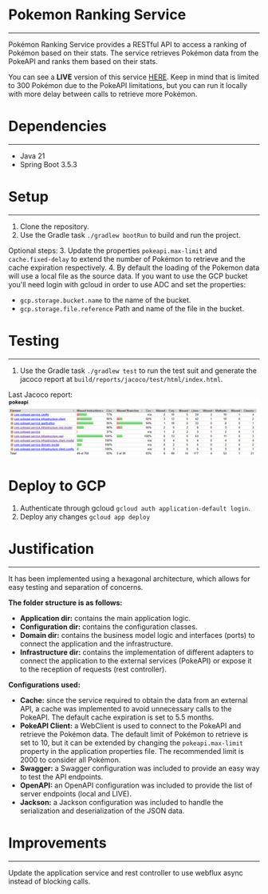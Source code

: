 
# Pokemon Ranking Service
___
Pokémon Ranking Service provides a RESTful API to access a ranking of Pokémon based on their stats.
The service retrieves Pokémon data from the PokeAPI and ranks them based on their stats.

You can see a **LIVE** version of this service [HERE][1]. Keep in mind that is limited to 300 Pokémon due to the PokeAPI limitations, but you can run it locally with more delay between calls to retrieve more Pokémon.


# Dependencies
___
- Java 21 
- Spring Boot 3.5.3

# Setup 
___
1. Clone the repository.
2. Use the Gradle task `./gradlew bootRun` to build and run the project.

Optional steps:
3. Update the properties `pokeapi.max-limit` and `cache.fixed-delay` to extend the number of Pokémon to retrieve and the cache expiration respectively.
4. By default the loading of the Pokemon data will use a local file as the source data. If you want to use the GCP bucket you'll need login with gcloud in order to use ADC and set the properties: 
   - `gcp.storage.bucket.name` to the name of the bucket.
   - `gcp.storage.file.reference` Path and name of the file in the bucket.


# Testing
___
1. Use the Gradle task `./gradlew test` to run the test suit and generate the jacoco report at `build/reports/jacoco/test/html/index.html`.

Last Jacoco report: 
![img.png](jacoco_report.png)

# Deploy to GCP
1. Authenticate through gcloud `gcloud auth application-default login`.
2. Deploy any changes `gcloud app deploy`

# Justification
___
It has been implemented using a hexagonal architecture, which allows for easy testing and separation of concerns. 

**The folder structure is as follows:**

- **Application dir:** contains the main application logic. 
- **Configuration dir:** contains the configuration classes.
- **Domain dir:** contains the business model logic and interfaces (ports) to connect the application and the infrastructure.
- **Infrastructure dir:** contains the implementation of different adapters to connect the application to the external services (PokeAPI) or expose it to the reception of requests (rest controller).

**Configurations used:**

- **Cache:** since the service required to obtain the data from an external API, a cache was implemented to avoid unnecessary calls to the PokeAPI. 
The default cache expiration is set to 5.5 months. 
- **PokeAPI Client:** a WebClient is used to connect to the PokeAPI and retrieve the Pokémon data. The default limit of Pokémon to retrieve is set to 10, 
but it can be extended by changing the `pokeapi.max-limit` property in the application properties file. The recommended limit is 2000 to consider all Pokémon.
- **Swagger:** a Swagger configuration was included to provide an easy way to test the API endpoints.
- **OpenAPI:** an OpenAPI configuration was included to provide the list of server endpoints (local and LIVE).
- **Jackson:** a Jackson configuration was included to handle the serialization and deserialization of the JSON data.

# Improvements 
___

Update the application service and rest controller to use webflux async instead of blocking calls.

[1]: https://pokemon-ranking-dot-mayeru.oa.r.appspot.com/swagger-ui/index.html